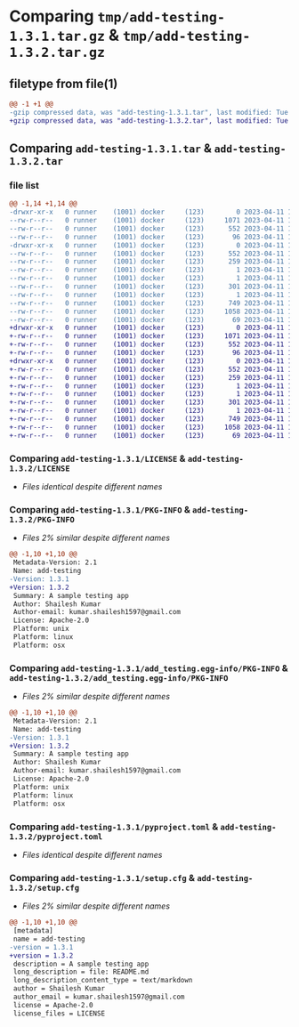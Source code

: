 # Comparing `tmp/add-testing-1.3.1.tar.gz` & `tmp/add-testing-1.3.2.tar.gz`

## filetype from file(1)

```diff
@@ -1 +1 @@
-gzip compressed data, was "add-testing-1.3.1.tar", last modified: Tue Apr 11 11:20:52 2023, max compression
+gzip compressed data, was "add-testing-1.3.2.tar", last modified: Tue Apr 11 12:13:34 2023, max compression
```

## Comparing `add-testing-1.3.1.tar` & `add-testing-1.3.2.tar`

### file list

```diff
@@ -1,14 +1,14 @@
-drwxr-xr-x   0 runner    (1001) docker     (123)        0 2023-04-11 11:20:52.157169 add-testing-1.3.1/
--rw-r--r--   0 runner    (1001) docker     (123)     1071 2023-04-11 11:20:43.000000 add-testing-1.3.1/LICENSE
--rw-r--r--   0 runner    (1001) docker     (123)      552 2023-04-11 11:20:52.157169 add-testing-1.3.1/PKG-INFO
--rw-r--r--   0 runner    (1001) docker     (123)       96 2023-04-11 11:20:43.000000 add-testing-1.3.1/README.md
-drwxr-xr-x   0 runner    (1001) docker     (123)        0 2023-04-11 11:20:52.157169 add-testing-1.3.1/add_testing.egg-info/
--rw-r--r--   0 runner    (1001) docker     (123)      552 2023-04-11 11:20:52.000000 add-testing-1.3.1/add_testing.egg-info/PKG-INFO
--rw-r--r--   0 runner    (1001) docker     (123)      259 2023-04-11 11:20:52.000000 add-testing-1.3.1/add_testing.egg-info/SOURCES.txt
--rw-r--r--   0 runner    (1001) docker     (123)        1 2023-04-11 11:20:52.000000 add-testing-1.3.1/add_testing.egg-info/dependency_links.txt
--rw-r--r--   0 runner    (1001) docker     (123)        1 2023-04-11 11:20:51.000000 add-testing-1.3.1/add_testing.egg-info/not-zip-safe
--rw-r--r--   0 runner    (1001) docker     (123)      301 2023-04-11 11:20:52.000000 add-testing-1.3.1/add_testing.egg-info/requires.txt
--rw-r--r--   0 runner    (1001) docker     (123)        1 2023-04-11 11:20:52.000000 add-testing-1.3.1/add_testing.egg-info/top_level.txt
--rw-r--r--   0 runner    (1001) docker     (123)      749 2023-04-11 11:20:43.000000 add-testing-1.3.1/pyproject.toml
--rw-r--r--   0 runner    (1001) docker     (123)     1058 2023-04-11 11:20:52.157169 add-testing-1.3.1/setup.cfg
--rw-r--r--   0 runner    (1001) docker     (123)       69 2023-04-11 11:20:43.000000 add-testing-1.3.1/setup.py
+drwxr-xr-x   0 runner    (1001) docker     (123)        0 2023-04-11 12:13:34.110320 add-testing-1.3.2/
+-rw-r--r--   0 runner    (1001) docker     (123)     1071 2023-04-11 12:13:26.000000 add-testing-1.3.2/LICENSE
+-rw-r--r--   0 runner    (1001) docker     (123)      552 2023-04-11 12:13:34.110320 add-testing-1.3.2/PKG-INFO
+-rw-r--r--   0 runner    (1001) docker     (123)       96 2023-04-11 12:13:26.000000 add-testing-1.3.2/README.md
+drwxr-xr-x   0 runner    (1001) docker     (123)        0 2023-04-11 12:13:34.110320 add-testing-1.3.2/add_testing.egg-info/
+-rw-r--r--   0 runner    (1001) docker     (123)      552 2023-04-11 12:13:34.000000 add-testing-1.3.2/add_testing.egg-info/PKG-INFO
+-rw-r--r--   0 runner    (1001) docker     (123)      259 2023-04-11 12:13:34.000000 add-testing-1.3.2/add_testing.egg-info/SOURCES.txt
+-rw-r--r--   0 runner    (1001) docker     (123)        1 2023-04-11 12:13:34.000000 add-testing-1.3.2/add_testing.egg-info/dependency_links.txt
+-rw-r--r--   0 runner    (1001) docker     (123)        1 2023-04-11 12:13:33.000000 add-testing-1.3.2/add_testing.egg-info/not-zip-safe
+-rw-r--r--   0 runner    (1001) docker     (123)      301 2023-04-11 12:13:34.000000 add-testing-1.3.2/add_testing.egg-info/requires.txt
+-rw-r--r--   0 runner    (1001) docker     (123)        1 2023-04-11 12:13:34.000000 add-testing-1.3.2/add_testing.egg-info/top_level.txt
+-rw-r--r--   0 runner    (1001) docker     (123)      749 2023-04-11 12:13:26.000000 add-testing-1.3.2/pyproject.toml
+-rw-r--r--   0 runner    (1001) docker     (123)     1058 2023-04-11 12:13:34.110320 add-testing-1.3.2/setup.cfg
+-rw-r--r--   0 runner    (1001) docker     (123)       69 2023-04-11 12:13:26.000000 add-testing-1.3.2/setup.py
```

### Comparing `add-testing-1.3.1/LICENSE` & `add-testing-1.3.2/LICENSE`

 * *Files identical despite different names*

### Comparing `add-testing-1.3.1/PKG-INFO` & `add-testing-1.3.2/PKG-INFO`

 * *Files 2% similar despite different names*

```diff
@@ -1,10 +1,10 @@
 Metadata-Version: 2.1
 Name: add-testing
-Version: 1.3.1
+Version: 1.3.2
 Summary: A sample testing app
 Author: Shailesh Kumar
 Author-email: kumar.shailesh1597@gmail.com
 License: Apache-2.0
 Platform: unix
 Platform: linux
 Platform: osx
```

### Comparing `add-testing-1.3.1/add_testing.egg-info/PKG-INFO` & `add-testing-1.3.2/add_testing.egg-info/PKG-INFO`

 * *Files 2% similar despite different names*

```diff
@@ -1,10 +1,10 @@
 Metadata-Version: 2.1
 Name: add-testing
-Version: 1.3.1
+Version: 1.3.2
 Summary: A sample testing app
 Author: Shailesh Kumar
 Author-email: kumar.shailesh1597@gmail.com
 License: Apache-2.0
 Platform: unix
 Platform: linux
 Platform: osx
```

### Comparing `add-testing-1.3.1/pyproject.toml` & `add-testing-1.3.2/pyproject.toml`

 * *Files identical despite different names*

### Comparing `add-testing-1.3.1/setup.cfg` & `add-testing-1.3.2/setup.cfg`

 * *Files 2% similar despite different names*

```diff
@@ -1,10 +1,10 @@
 [metadata]
 name = add-testing
-version = 1.3.1
+version = 1.3.2
 description = A sample testing app
 long_description = file: README.md
 long_description_content_type = text/markdown
 author = Shailesh Kumar
 author_email = kumar.shailesh1597@gmail.com
 license = Apache-2.0
 license_files = LICENSE
```

